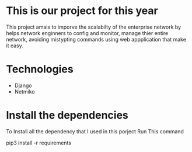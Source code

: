 # This is our project for this year
This project amais to imporve the scalabilty of the enterprise network by helps network enginners to config and monitor, manage thier entire network, avoiding mistypting commands using web appplication that make it easy.
# Technologies
* Django
* Netmiko

# Install the dependencies

To Install all the dependency that I used in this porject 
Run This command

pip3 install -r requirements

